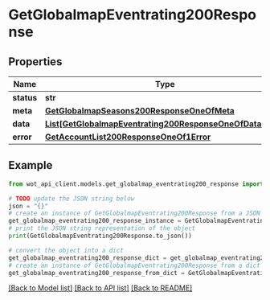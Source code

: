 # GetGlobalmapEventrating200Response


## Properties

Name | Type | Description | Notes
------------ | ------------- | ------------- | -------------
**status** | **str** |  | 
**meta** | [**GetGlobalmapSeasons200ResponseOneOfMeta**](GetGlobalmapSeasons200ResponseOneOfMeta.md) |  | 
**data** | [**List[GetGlobalmapEventrating200ResponseOneOfDataInner]**](GetGlobalmapEventrating200ResponseOneOfDataInner.md) |  | 
**error** | [**GetAccountList200ResponseOneOf1Error**](GetAccountList200ResponseOneOf1Error.md) |  | 

## Example

```python
from wot_api_client.models.get_globalmap_eventrating200_response import GetGlobalmapEventrating200Response

# TODO update the JSON string below
json = "{}"
# create an instance of GetGlobalmapEventrating200Response from a JSON string
get_globalmap_eventrating200_response_instance = GetGlobalmapEventrating200Response.from_json(json)
# print the JSON string representation of the object
print(GetGlobalmapEventrating200Response.to_json())

# convert the object into a dict
get_globalmap_eventrating200_response_dict = get_globalmap_eventrating200_response_instance.to_dict()
# create an instance of GetGlobalmapEventrating200Response from a dict
get_globalmap_eventrating200_response_from_dict = GetGlobalmapEventrating200Response.from_dict(get_globalmap_eventrating200_response_dict)
```
[[Back to Model list]](../README.md#documentation-for-models) [[Back to API list]](../README.md#documentation-for-api-endpoints) [[Back to README]](../README.md)


